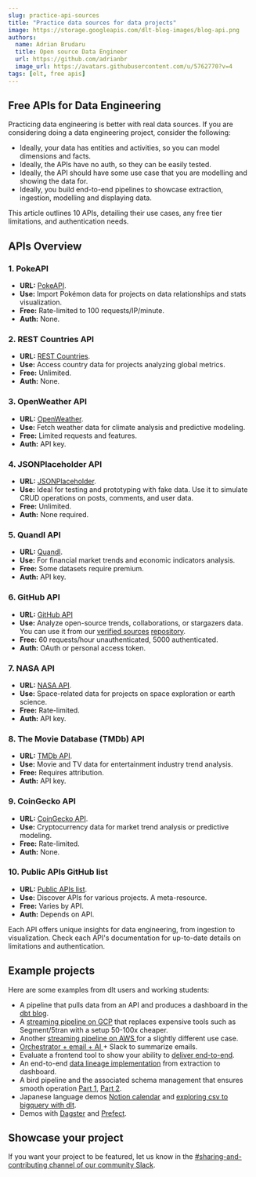 ```yaml
---
slug: practice-api-sources
title: "Practice data sources for data projects"
image: https://storage.googleapis.com/dlt-blog-images/blog-api.png
authors:
  name: Adrian Brudaru
  title: Open source Data Engineer
  url: https://github.com/adrianbr
  image_url: https://avatars.githubusercontent.com/u/5762770?v=4
tags: [elt, free apis]
---
```


## Free APIs for Data Engineering

Practicing data engineering is better with real data sources.
If you are considering doing a data engineering project, consider the following:
- Ideally, your data has entities and activities, so you can model dimensions and facts.
- Ideally, the APIs have no auth, so they can be easily tested.
- Ideally, the API should have some use case that you are modelling and showing the data for.
- Ideally, you build end-to-end pipelines to showcase extraction, ingestion, modelling and displaying data.

This article outlines 10 APIs, detailing their use cases, any free tier limitations, and authentication needs.

## APIs Overview

### 1. **PokeAPI**
- **URL:** [PokeAPI](https://pokeapi.co/).
- **Use:** Import Pokémon data for projects on data relationships and stats visualization.
- **Free:** Rate-limited to 100 requests/IP/minute.
- **Auth:** None.

### 2. **REST Countries API**
- **URL:** [REST Countries](https://restcountries.com/).
- **Use:** Access country data for projects analyzing global metrics.
- **Free:** Unlimited.
- **Auth:** None.

### 3. **OpenWeather API**
- **URL:** [OpenWeather](https://openweathermap.org/api).
- **Use:** Fetch weather data for climate analysis and predictive modeling.
- **Free:** Limited requests and features.
- **Auth:** API key.

### 4. **JSONPlaceholder API**
- **URL:** [JSONPlaceholder](https://jsonplaceholder.typicode.com/).
- **Use:** Ideal for testing and prototyping with fake data. Use it to simulate CRUD operations on posts, comments, and user data.
- **Free:** Unlimited.
- **Auth:** None required.

### 5. **Quandl API**
- **URL:** [Quandl](https://www.quandl.com/tools/api).
- **Use:** For financial market trends and economic indicators analysis.
- **Free:** Some datasets require premium.
- **Auth:** API key.

### 6. **GitHub API**
- **URL:** [GitHub API](https://docs.github.com/en/rest)
- **Use:** Analyze open-source trends, collaborations, or stargazers data. You can use it from our [verified sources](https://dlthub.com/docs/dlt-ecosystem/verified-sources/) [repository](https://github.com/dlt-hub/verified-sources/tree/master/sources/github).
- **Free:** 60 requests/hour unauthenticated, 5000 authenticated.
- **Auth:** OAuth or personal access token.

### 7. **NASA API**
- **URL:** [NASA API](https://api.nasa.gov/).
- **Use:** Space-related data for projects on space exploration or earth science.
- **Free:** Rate-limited.
- **Auth:** API key.

### 8. **The Movie Database (TMDb) API**
- **URL:** [TMDb API](https://www.themoviedb.org/documentation/api).
- **Use:** Movie and TV data for entertainment industry trend analysis.
- **Free:** Requires attribution.
- **Auth:** API key.

### 9. **CoinGecko API**
- **URL:** [CoinGecko API](https://www.coingecko.com/en/api).
- **Use:** Cryptocurrency data for market trend analysis or predictive modeling.
- **Free:** Rate-limited.
- **Auth:** None.

### 10. Public APIs GitHub list
- **URL:** [Public APIs list](https://github.com/public-apis/public-apis).
- **Use:** Discover APIs for various projects. A meta-resource.
- **Free:** Varies by API.
- **Auth:** Depends on API.

Each API offers unique insights for data engineering, from ingestion to visualization. Check each API's documentation for up-to-date details on limitations and authentication.

## Example projects

Here are some examples from dlt users and working students:
- A pipeline that pulls data from an API and produces a dashboard in the [dbt blog](https://docs.getdbt.com/blog/serverless-dlt-dbt-stack).
- A [streaming pipeline on GCP](https://dlthub.com/docs/blog/streaming-pubsub-json-gcp) that replaces expensive tools such as Segment/5tran with a setup 50-100x cheaper.
- Another [streaming pipeline on AWS ](https://dlthub.com/docs/blog/dlt-aws-taktile-blog)for a slightly different use case.
- [Orchestrator + email + AI ](https://dlthub.com/docs/blog/dlt-kestra-demo-blog) + Slack to summarize emails.
- Evaluate a frontend tool to show your ability to [deliver end-to-end](https://dlthub.com/docs/blog/dlt-mode-blog).
- An end-to-end [data lineage implementation](https://dlthub.com/docs/blog/dlt-data-lineage) from extraction to dashboard.
- A bird pipeline and the associated schema management that ensures smooth operation [Part 1](https://publish.obsidian.md/lough-on-data/blogs/bird-finder-via-dlt-i), [Part 2](https://publish.obsidian.md/lough-on-data/blogs/bird-finder-via-dlt-ii).
- Japanese language demos [Notion calendar](https://stable.co.jp/blog/notion-calendar-dlt) and [exploring csv to bigquery with dlt](https://soonraah.github.io/posts/load-csv-data-into-bq-by-dlt/).
- Demos with [Dagster](https://dagster.io/blog/dagster-dlt) and [Prefect](https://www.prefect.io/blog/building-resilient-data-pipelines-in-minutes-with-dlt-prefect).

## Showcase your project
If you want your project to be featured, let us know in the [#sharing-and-contributing channel of our community Slack](https://dlthub.com/community).